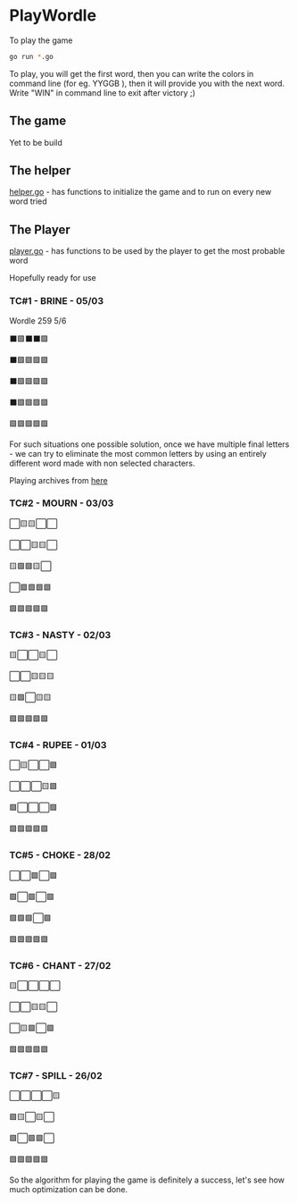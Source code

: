 # PlayWordle

To play the game

```bash
go run *.go
```

To play, you will get the first word, then you can write the colors in command line (for eg. YYGGB ), then it will provide you with the next word. Write "WIN" in command line to exit after victory ;)

## The game

Yet to be build

## The helper

[helper.go](helper.go) - has functions to initialize the game and to run on every new word tried

## The Player

[player.go](player.go) - has functions to be used by the player to get the most probable word

Hopefully ready for use

### TC#1 - BRINE - 05/03

Wordle 259 5/6

⬛🟩⬛⬛🟩

⬛🟩🟩🟩🟩

⬛🟩🟩🟩🟩

⬛🟩🟩🟩🟩

🟩🟩🟩🟩🟩

For such situations one possible solution, once we have multiple final letters - we can try to eliminate the most common letters by using an entirely different word made with non selected characters.

Playing archives from [here](https://metzger.media/games/wordle-archive/)

### TC#2 - MOURN - 03/03

⬜🟨🟨⬜⬜

⬜⬜🟨🟨⬜

🟨🟩🟩🟨⬜

⬜🟩🟩🟩🟩

🟩🟩🟩🟩🟩

### TC#3 - NASTY - 02/03

🟨⬜⬜🟨⬜

⬜⬜🟨🟨🟨

🟨🟩⬜🟨🟨

🟩🟩🟩🟩🟩

### TC#4 - RUPEE - 01/03

⬜🟨⬜⬜🟩

⬜⬜⬜🟨🟩

🟩⬜⬜⬜🟩

🟩🟩🟩🟩🟩

### TC#5 - CHOKE - 28/02

⬜⬜🟩⬜🟩

🟩⬜🟩⬜🟩

🟩🟩🟩⬜🟩

🟩🟩🟩🟩🟩

### TC#6 - CHANT - 27/02

🟨⬜⬜⬜⬜

⬜⬜🟨🟨⬜

⬜🟨🟩⬜🟩

🟩🟩🟩🟩🟩

### TC#7 - SPILL - 26/02

⬜⬜⬜⬜🟨

🟩🟨⬜🟨⬜

🟩⬜🟩🟩⬜

🟩🟩🟩🟩🟩

So the algorithm for playing the game is definitely a success, let's see how much optimization can be done.
